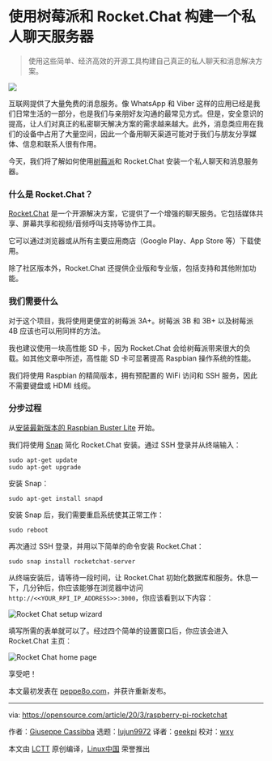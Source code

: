 [#]: collector: (lujun9972)
[#]: translator: (geekpi)
[#]: reviewer: (wxy)
[#]: publisher: ( )
[#]: url: ( )
[#]: subject: (Build a private chat server with a Raspberry Pi and Rocket.Chat)
[#]: via: (https://opensource.com/article/20/3/raspberry-pi-rocketchat)
[#]: author: (Giuseppe Cassibba https://opensource.com/users/peppe8o)

使用树莓派和 Rocket.Chat 构建一个私人聊天服务器
======

> 使用这些简单、经济高效的开源工具构建自己真正的私人聊天和消息解决方案。

![](https://img.linux.net.cn/data/attachment/album/202004/16/203055g5r5w7ei8eenw1ex.jpg)

互联网提供了大量免费的消息服务。像 WhatsApp 和 Viber 这样的应用已经是我们日常生活的一部分，也是我们与亲朋好友沟通的最常见方式。但是，安全意识的提高，让人们对真正的私密聊天解决方案的需求越来越大。此外，消息类应用在我们的设备中占用了大量空间，因此一个备用聊天渠道可能对于我们与朋友分享媒体、信息和联系人很有作用。

今天，我们将了解如何使用[树莓派][2]和 Rocket.Chat 安装一个私人聊天和消息服务器。

### 什么是 Rocket.Chat？

[Rocket.Chat][3] 是一个开源解决方案，它提供了一个增强的聊天服务。它包括媒体共享、屏幕共享和视频/音频呼叫支持等协作工具。

它可以通过浏览器或从所有主要应用商店（Google Play、App Store 等）下载使用。

除了社区版本外，Rocket.Chat 还提供企业版和专业版，包括支持和其他附加功能。

### 我们需要什么

对于这个项目，我将使用更便宜的树莓派 3A+。树莓派 3B 和 3B+ 以及树莓派 4B 应该也可以用同样的方法。

我也建议使用一块高性能 SD 卡，因为 Rocket.Chat 会给树莓派带来很大的负载。如其他文章中所述，高性能 SD 卡可显著提高 Raspbian 操作系统的性能。

我们将使用 Raspbian 的精简版本，拥有预配置的 WiFi 访问和 SSH 服务，因此不需要键盘或 HDMI 线缆。

### 分步过程

从[安装最新版本的 Raspbian Buster Lite][5] 开始。

我们将使用 [Snap][6] 简化 Rocket.Chat 安装。通过 SSH 登录并从终端输入：

```
sudo apt-get update
sudo apt-get upgrade
```

安装 Snap：

```
sudo apt-get install snapd
```

安装 Snap 后，我们需要重启系统使其正常工作：

```
sudo reboot
```

再次通过 SSH 登录，并用以下简单的命令安装 Rocket.Chat：

```
sudo snap install rocketchat-server
```

从终端安装后，请等待一段时间，让 Rocket.Chat 初始化数据库和服务。休息一下，几分钟后，你应该能够在浏览器中访问 `http://<<YOUR_RPI_IP_ADDRESS>>:3000`，你应该看到以下内容：

![Rocket Chat setup wizard][7]

填写所需的表单就可以了。经过四个简单的设置窗口后，你应该会进入 Rocket.Chat 主页：

![Rocket Chat home page][8]

享受吧！

本文最初发表在 [peppe8o.com][9]，并获许重新发布。

--------------------------------------------------------------------------------

via: https://opensource.com/article/20/3/raspberry-pi-rocketchat

作者：[Giuseppe Cassibba][a]
选题：[lujun9972][b]
译者：[geekpi](https://github.com/geekpi)
校对：[wxy](https://github.com/wxy)

本文由 [LCTT](https://github.com/LCTT/TranslateProject) 原创编译，[Linux中国](https://linux.cn/) 荣誉推出

[a]: https://opensource.com/users/peppe8o
[b]: https://github.com/lujun9972
[1]: https://opensource.com/sites/default/files/styles/image-full-size/public/lead-images/email_chat_communication_message.png?itok=LKjiLnQu (Chat via email)
[2]: https://opensource.com/resources/raspberry-pi
[3]: https://rocket.chat/
[5]: https://peppe8o.com/2019/07/install-raspbian-buster-lite-in-your-raspberry-pi/
[6]: https://snapcraft.io/
[7]: https://opensource.com/sites/default/files/uploads/rocket-chat-setup-wizard.jpg (Rocket Chat setup wizard)
[8]: https://opensource.com/sites/default/files/uploads/rocket-chat-home.jpg (Rocket Chat home page)
[9]: https://peppe8o.com/private-chat-and-messaging-server-with-raspberry-pi-and-rocket-chat/
